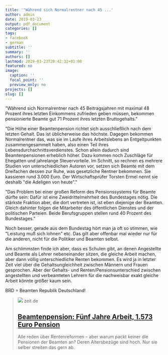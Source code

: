 ```yaml
---
title: '"Während sich Normalrentner nach 45 ...'
author: admin
date: 2019-03-23
output: pdf_document
categories: []
tags:
- facebook
- german
subtitle: ''
summary: ''
authors: []
lastmod: 2019-03-23T20:42:32+01:00
featured: no
image:
  caption: ''
  focal_point: ''
  preview_only: no
projects: []
slug: []
---
```

"Während sich Normalrentner nach 45 Beitragsjahren mit maximal 48 Prozent ihres letzten Einkommens zufrieden geben müssen, bekommen pensionierte Beamte gut 71 Prozent ihres letzten Bruttogehalts."

"Die Höhe einer Beamtenpension richtet sich ausschließlich nach dem letzten Gehalt. Das ist üblicherweise das höchste. Dagegen bekommen Normalrentner das, was sie im Laufe ihres Arbeitslebens an Entgeltpunkten zusammengesammelt haben, also einen Teil ihres Lebensdurchschnittsverdienstes. Schon allein dadurch sind Beamtenpensionen erheblich höher. Dazu kommen noch Zuschläge für Ehegatten und jahrelange Steuervorteile. Im Schnitt, so rechnen es mehrere Studien von unterschiedlichen Autoren vor, setzen sich Beamte mit dem Dreifachen dessen zur Ruhe, was gesetzliche Rentner bekommen. Sie kassieren rund 3.000 Euro. Der Wirtschaftsprüfer Torsten Ermel nennt sie deshalb "die Adeligen von heute"."

"Das Problem bei einer großen Reform des Pensionssystems für Beamte dürfte sein: Dafür ist eine Zweidrittelmehrheit des Bundestages nötig. Die stärkste Fraktion aber, die dort vertreten ist, ist eben diejenige der Beamten. Gleich dahinter folgen die Mitarbeiter des öffentlichen Dienstes und der politischen Parteien. Beide Berufsgruppen stellen rund 40 Prozent des Bundestages."

Noch besser, gerade aus dem Bundestag hört man ja oft so stimmen, wie "Leistung muß sich lohnen" etc. Das gilt aber offenbar mal wieder nur für die anderen, nicht für die Politiker und Beamten selbst. 

Am schlimmsten finde ich aber, dass es Schulen gibt, an denen Angestellte und Beamte als Lehrer nebeneinander sitzen, die gleiche Arbeit machen, aber dann völlig unterschiedliche Renten bekommen. Es wird ja in letzter Zeit viel über die Gehaltsungleichheit zwischen Männern und Frauen gesprochen. Aber der Gehalts- und Renten/Pensionsunterschied zwischen angestellten und verbeamteten Lehrern für die nachweisbar exakt gleiche Arbeit könnte größer kaum sein. 

BRD = Beamten Republik Deutschland!
> [![](https://img.zeit.de/wirtschaft/2016-06/rente-beamte-2/wide__1300x731)](https://www.zeit.de/wirtschaft/2016-06/beamtenpension-rentenreform-altersarmut-ruhestand/komplettansicht)
> zeit.de
> ## [Beamtenpension: Fünf Jahre Arbeit, 1.573 Euro Pension](https://www.zeit.de/wirtschaft/2016-06/beamtenpension-rentenreform-altersarmut-ruhestand/komplettansicht)
>
>Alle reden über Rentenreformen – aber warum packt keiner die Pensionen der Beamten an? Deren Altersbezüge sind hoch. Nur sie selber streiten das gern ab. 

